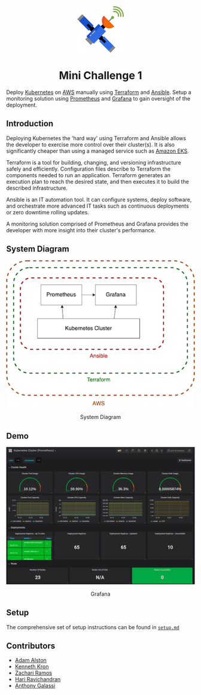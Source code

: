 <div align="center" id="overwatch">
    <img src="./assets/kubesat.svg" alt="Overwatch" height="128px">
</div>

# <div align="center">Mini Challenge 1</div>

Deploy [Kubernetes](https://kubernetes.io/docs/concepts/overview/what-is-kubernetes/) on [AWS](https://docs.aws.amazon.com/) manually using [Terraform](https://www.terraform.io/docs/index.html) and [Ansible](https://docs.ansible.com/ansible/latest/index.html). Setup a monitoring solution using [Prometheus](https://prometheus.io/docs/prometheus/latest/getting_started/) and [Grafana](https://grafana.com/docs/) to gain oversight of the deployment.

## Introduction

Deploying Kubernetes the 'hard way' using Terraform and Ansible allows the developer to exercise more control over their cluster(s). It is also significantly cheaper than using a managed service such as [Amazon EKS](https://aws.amazon.com/eks/pricing/).

Terraform is a tool for building, changing, and versioning infrastructure safely and efficiently. Configuration files describe to Terraform the components needed to run an application. Terraform generates an execution plan to reach the desired state, and then executes it to build the described infrastructure.

Ansible is an IT automation tool. It can configure systems, deploy software, and orchestrate more advanced IT tasks such as continuous deployments or zero downtime rolling updates.

A monitoring solution comprised of Prometheus and Grafana provides the developer with more insight into their cluster's performance.

## System Diagram

<div align="center">
    <img src="./assets/systemDiagram.png" width="600px" alt="system diagram">
    <p>System Diagram</p>
</div>

## Demo

<div align="center">
    <img src="./assets/dashboard.png" width="600px" alt="dashboard">
    <p>Grafana</p>
</div>

## Setup

The comprehensive set of setup instructions can be found in [`setup.md`](setup.md)

## Contributors

-   [Adam Alston](https://github.com/adamalston)
-   [Kenneth Kron](https://github.com/biofool)
-   [Zachari Ramos](https://github.com/zramos2)
-   [Hari Ravichandran](https://github.com/hariravichandran)
-   [Anthony Galassi](https://github.com/bendhouseart)
